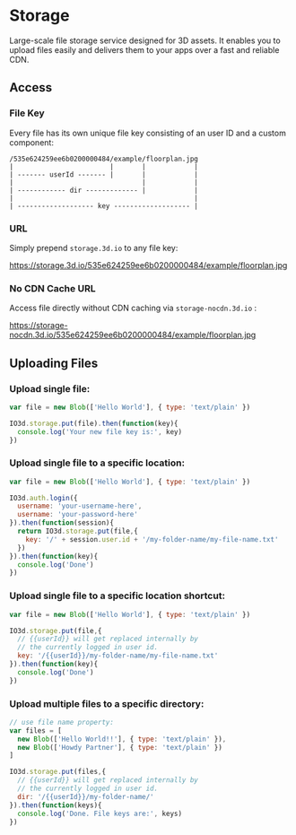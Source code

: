 # Storage

Large-scale file storage service designed for 3D assets. It enables you to upload files easily and delivers them to your apps over a fast and reliable CDN.

## Access

### File Key

Every file has its own unique file key consisting of an user ID and a custom component:
```text
/535e624259ee6b0200000484/example/floorplan.jpg
|                        |       |            |
| ------- userId ------- |       |            |
|                                |            |
| ------------ dir ------------- |            |
|                                             |
| ------------------- key ------------------- |
```

### URL

Simply prepend `storage.3d.io` to any file key:

https://storage.3d.io/535e624259ee6b0200000484/example/floorplan.jpg

### No CDN Cache URL

Access file directly without CDN caching via `storage-nocdn.3d.io` :

https://storage-nocdn.3d.io/535e624259ee6b0200000484/example/floorplan.jpg

## Uploading Files 

### Upload single file:
```javascript
var file = new Blob(['Hello World'], { type: 'text/plain' })

IO3d.storage.put(file).then(function(key){
  console.log('Your new file key is:', key)
})
```

### Upload single file to a specific location:
```javascript
var file = new Blob(['Hello World'], { type: 'text/plain' })

IO3d.auth.login({
  username: 'your-username-here',
  username: 'your-password-here'
}).then(function(session){
  return IO3d.storage.put(file,{
    key: '/' + session.user.id + '/my-folder-name/my-file-name.txt'
  })
}).then(function(key){
  console.log('Done')
})
```

### Upload single file to a specific location shortcut:
```javascript
var file = new Blob(['Hello World'], { type: 'text/plain' })

IO3d.storage.put(file,{
  // {{userId}} will get replaced internally by
  // the currently logged in user id.
  key: '/{{userId}}/my-folder-name/my-file-name.txt'
}).then(function(key){
  console.log('Done')
})
```

### Upload multiple files to a specific directory:
```javascript
// use file name property: 
var files = [
  new Blob(['Hello World!!'], { type: 'text/plain' }),
  new Blob(['Howdy Partner'], { type: 'text/plain' })
]

IO3d.storage.put(files,{
  // {{userId}} will get replaced internally by
  // the currently logged in user id.
  dir: '/{{userId}}/my-folder-name/'
}).then(function(keys){
  console.log('Done. File keys are:', keys)
})
```
